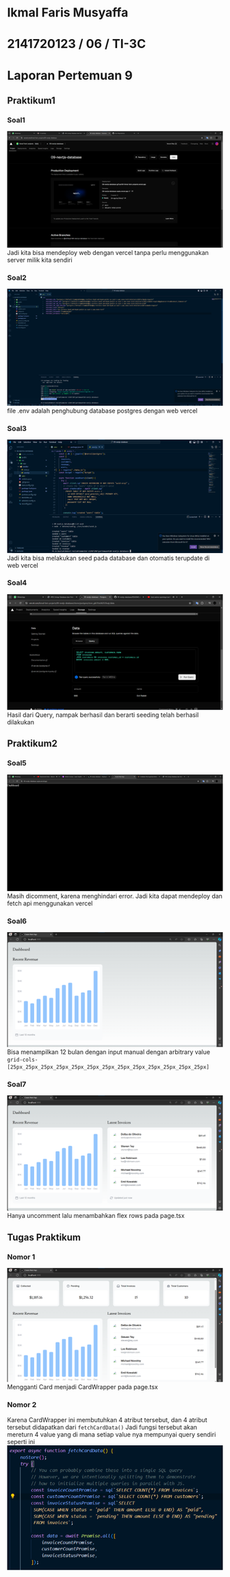 # Ikmal Faris Musyaffa
# 2141720123 / 06 / TI-3C
# Laporan Pertemuan 9

## Praktikum1
### Soal1
![gambar](images/1.png)
Jadi kita bisa mendeploy web dengan vercel tanpa perlu menggunakan server milik kita sendiri

### Soal2
![gambar](images/2.png)
file .env adalah penghubung database postgres dengan web vercel

### Soal3
![gambar](images/3.png)
Jadi kita bisa melakukan seed pada database dan otomatis terupdate di web vercel

### Soal4
![gambar](images/4.png)
Hasil dari Query, nampak berhasil dan berarti seeding telah berhasil dilakukan

## Praktikum2

### Soal5
![gambar](images/5.png)
Masih dicomment, karena menghindari error. Jadi kita dapat mendeploy dan fetch api menggunakan vercel

### Soal6
![gambar](images/6.png)
Bisa menampilkan 12 bulan dengan input manual dengan arbitrary value ```grid-cols-[25px_25px_25px_25px_25px_25px_25px_25px_25px_25px_25px_25px_25px]```

### Soal7
![gambar](images/7.png)
Hanya uncomment lalu menambahkan flex rows pada page.tsx

## Tugas Praktikum

### Nomor 1
![gambar](images/8.png)
Mengganti Card menjadi CardWrapper pada page.tsx

### Nomor 2
Karena CardWrapper ini membutuhkan 4 atribut tersebut, dan 4 atribut tersebut didapatkan dari ```fetchCardData()``` Jadi fungsi tersebut akan mereturn 4 value yang di mana setiap value nya mempunyai query sendiri seperti ini 
![gambar](images/tugas2-penjelasan.png)